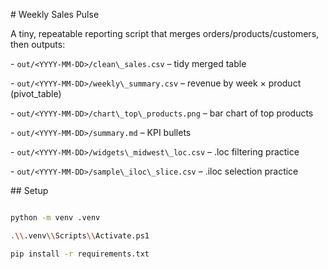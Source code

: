\# Weekly Sales Pulse



A tiny, repeatable reporting script that merges orders/products/customers, then outputs:

\- `out/<YYYY-MM-DD>/clean\_sales.csv` – tidy merged table

\- `out/<YYYY-MM-DD>/weekly\_summary.csv` – revenue by week × product (pivot\_table)

\- `out/<YYYY-MM-DD>/chart\_top\_products.png` – bar chart of top products

\- `out/<YYYY-MM-DD>/summary.md` – KPI bullets

\- `out/<YYYY-MM-DD>/widgets\_midwest\_loc.csv` – .loc filtering practice

\- `out/<YYYY-MM-DD>/sample\_iloc\_slice.csv` – .iloc selection practice



\## Setup

```bash

python -m venv .venv

.\\.venv\\Scripts\\Activate.ps1

pip install -r requirements.txt



